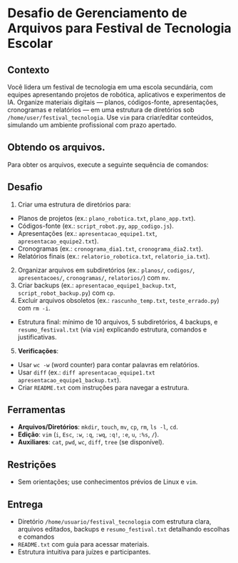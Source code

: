 # Desafio de Gerenciamento de Arquivos para Festival de Tecnologia Escolar

## Contexto
Você lidera um festival de tecnologia em uma escola secundária, com equipes apresentando projetos de robótica, aplicativos e experimentos de IA. Organize materiais digitais — planos, códigos-fonte, apresentações, cronogramas e relatórios — em uma estrutura de diretórios sob `/home/user/festival_tecnologia`. Use `vim` para criar/editar conteúdos, simulando um ambiente profissional com prazo apertado.

## Obtendo os arquivos.

Para obter os arquivos, execute a seguinte sequência de comandos:

## Desafio
1. Criar uma estrutura de diretórios para:
  - Planos de projetos (ex.: `plano_robotica.txt`, `plano_app.txt`).
  - Códigos-fonte (ex.: `script_robot.py`, `app_codigo.js`).
  - Apresentações (ex.: `apresentacao_equipe1.txt`, `apresentacao_equipe2.txt`).
  - Cronogramas (ex.: `cronograma_dia1.txt`, `cronograma_dia2.txt`).
  - Relatórios finais (ex.: `relatorio_robotica.txt`, `relatorio_ia.txt`).
2. Organizar arquivos em subdiretórios (ex.: `planos/`, `codigos/`, `apresentacoes/`, `cronogramas/`, `relatorios/`) com `mv`.
3. Criar backups (ex.: `apresentacao_equipe1_backup.txt`, `script_robot_backup.py`) com `cp`.
4. Excluir arquivos obsoletos (ex.: `rascunho_temp.txt`, `teste_errado.py`) com `rm -i`.
- Estrutura final: mínimo de 10 arquivos, 5 subdiretórios, 4 backups, e `resumo_festival.txt` (via `vim`) explicando estrutura, comandos e justificativas.
5. **Verificações**:
  - Usar `wc -w` (word counter) para contar palavras em relatórios.
  - Usar `diff` (ex.: `diff apresentacao_equipe1.txt apresentacao_equipe1_backup.txt`).
  - Criar `README.txt` com instruções para navegar a estrutura.

## Ferramentas
- **Arquivos/Diretórios**: `mkdir`, `touch`, `mv`, `cp`, `rm`, `ls -l`, `cd`.
- **Edição**: `vim` (`i`, `Esc`, `:w`, `:q`, `:wq`, `:q!`, `:e`, `u`, `:%s`, `/`).
- **Auxiliares**: `cat`, `pwd`, `wc`, `diff`, `tree` (se disponível).

## Restrições
- Sem orientações; use conhecimentos prévios de Linux e `vim`.

## Entrega
- Diretório `/home/usuario/festival_tecnologia` com estrutura clara, arquivos editados, backups e `resumo_festival.txt` detalhando escolhas e comandos
- `README.txt` com guia para acessar materiais.
- Estrutura intuitiva para juízes e participantes.